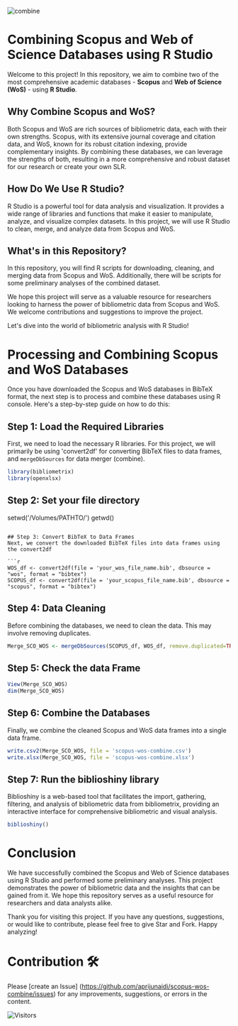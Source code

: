 
![combine](https://github.com/aprijunaidi/scopus-wos-combine/assets/7279471/b6743d5c-38e6-4d39-9468-72fde96191dd)

# Combining Scopus and Web of Science Databases using R Studio

Welcome to this project! In this repository, we aim to combine two of the most comprehensive academic databases - **Scopus** and **Web of Science (WoS)** - using **R Studio**. 

## Why Combine Scopus and WoS?

Both Scopus and WoS are rich sources of bibliometric data, each with their own strengths. Scopus, with its extensive journal coverage and citation data, and WoS, known for its robust citation indexing, provide complementary insights. By combining these databases, we can leverage the strengths of both, resulting in a more comprehensive and robust dataset for our research or create your own SLR.

## How Do We Use R Studio?

R Studio is a powerful tool for data analysis and visualization. It provides a wide range of libraries and functions that make it easier to manipulate, analyze, and visualize complex datasets. In this project, we will use R Studio to clean, merge, and analyze data from Scopus and WoS.

## What's in this Repository?

In this repository, you will find R scripts for downloading, cleaning, and merging data from Scopus and WoS. Additionally, there will be scripts for some preliminary analyses of the combined dataset. 

We hope this project will serve as a valuable resource for researchers looking to harness the power of bibliometric data from Scopus and WoS. We welcome contributions and suggestions to improve the project.

Let's dive into the world of bibliometric analysis with R Studio!

# Processing and Combining Scopus and WoS Databases

Once you have downloaded the Scopus and WoS databases in BibTeX format, the next step is to process and combine these databases using R console. Here's a step-by-step guide on how to do this:

## Step 1: Load the Required Libraries

First, we need to load the necessary R libraries. For this project, we will primarily be using 'convert2df' for converting BibTeX files to data frames, and `mergeDbSources` for data merger (combine).

```r
library(bibliometrix)
library(openxlsx)
```

## Step 2: Set your file directory
setwd('/Volumes/PATHTO/')
getwd()
```

## Step 3: Convert BibTeX to Data Frames
Next, we convert the downloaded BibTeX files into data frames using the convert2df

```r
WOS_df <- convert2df(file = 'your_wos_file_name.bib', dbsource = "wos", format = "bibtex")
SCOPUS_df <- convert2df(file = 'your_scopus_file_name.bib', dbsource = "scopus", format = "bibtex")
```

## Step 4: Data Cleaning
Before combining the databases, we need to clean the data. This may involve removing duplicates.

```r
Merge_SCO_WOS <- mergeDbSources(SCOPUS_df, WOS_df, remove.duplicated=TRUE)
```

## Step 5: Check the data Frame 

```r
View(Merge_SCO_WOS)
dim(Merge_SCO_WOS)
```

## Step 6: Combine the Databases

Finally, we combine the cleaned Scopus and WoS data frames into a single data frame.

```r
write.csv2(Merge_SCO_WOS, file = 'scopus-wos-combine.csv')
write.xlsx(Merge_SCO_WOS, file = 'scopus-wos-combine.xlsx')
```

## Step 7: Run the biblioshiny library
Biblioshiny is a web-based tool that facilitates the import, gathering, filtering, and analysis of bibliometric data from bibliometrix, providing an interactive interface for comprehensive bibliometric and visual analysis.


```r
biblioshiny()
```

# Conclusion

We have successfully combined the Scopus and Web of Science databases using R Studio and performed some preliminary analyses. This project demonstrates the power of bibliometric data and the insights that can be gained from it. We hope this repository serves as a useful resource for researchers and data analysts alike.

Thank you for visiting this project. If you have any questions, suggestions, or would like to contribute, please feel free to give Star and Fork. Happy analyzing!

# Contribution :hammer_and_wrench:

Please [create an Issue] (https://github.com/aprijunaidi/scopus-wos-combine/issues) for any improvements, suggestions, or errors in the content.

![Visitors](https://api.visitorbadge.io/api/visitors?path=https%3A%2F%2Fgithub.com%2Faprijunaidi%2Fscopus-wos-combine&countColor=%23263759)
